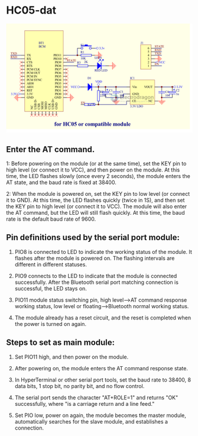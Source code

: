 
# HC05-dat 

![](2023-10-23-15-05-01.png)

## Enter the AT command.

1: Before powering on the module (or at the same time), set the KEY pin to high level (or connect it to VCC), and then power on the module. At this time, the LED flashes slowly (once every 2 seconds), the module enters the AT state, and the baud rate is fixed at 38400.

2: When the module is powered on, set the KEY pin to low level (or connect it to GND). At this time, the LED flashes quickly (twice in 1S), and then set the KEY pin to high level (or connect it to VCC). The module will also enter the AT command, but the LED will still flash quickly. At this time, the baud rate is the default baud rate of 9600.


## Pin definitions used by the serial port module:

1. PIO8 is connected to LED to indicate the working status of the module. It flashes after the module is powered on. The flashing intervals are different in different statuses.

2. PIO9 connects to the LED to indicate that the module is connected successfully. After the Bluetooth serial port matching connection is successful, the LED stays on.

3. PIO11 module status switching pin, high level-->AT command response working status, low level or floating-->Bluetooth normal working status.

4. The module already has a reset circuit, and the reset is completed when the power is turned on again.



## Steps to set as main module:

1. Set PIO11 high, and then power on the module.

2. After powering on, the module enters the AT command response state.

3. In HyperTerminal or other serial port tools, set the baud rate to 38400, 8 data bits, 1 stop bit, no parity bit, and no flow control.

4. The serial port sends the character "AT+ROLE=1" and returns "OK" successfully, where "is a carriage return and a line feed."

5. Set PIO low, power on again, the module becomes the master module, automatically searches for the slave module, and establishes a connection.

